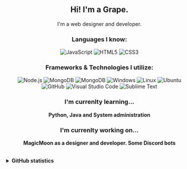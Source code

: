 <h2 align="center">Hi! I'm a Grape.</h2>
<p align="center">I'm a web designer and developer.<br></p>

<h3 align="center">Languages I know:<br></h3>

<p align="center">  
  <img alt="JavaScript" src="https://img.shields.io/badge/-JavaScript-23272A?style=flat&logo=javascript">    
  <img alt="HTML5" src="https://img.shields.io/badge/-HTML5-23272A?style=flat&logo=html5">
  <img alt="CSS3" src="https://img.shields.io/badge/-CSS3-23272A?style=flat&logo=css3">  
</p>
<h3 align="center">Frameworks & Technologies I utilize:<br></h3>
<p align="center">
  <img alt="Node.js" src="https://img.shields.io/badge/-Node.js-23272A?style=flat&logo=node.js">  
  <img alt="MongoDB" src="https://img.shields.io/badge/-MongoDB-23272A?style=flat&logo=mongodb">
  <img alt="MongoDB" src="https://img.shields.io/badge/-Git-23272A?style=flat&logo=git">  
  <img alt="Windows" src="https://img.shields.io/badge/-Windows-23272A?style=flat&logo=windows">
  <img alt="Linux" src="https://img.shields.io/badge/-Linux-23272A?style=flat&logo=linux">
  <img alt="Ubuntu" src="https://img.shields.io/badge/-Ubuntu-23272A?style=flat&logo=ubuntu">  
  <img alt="GitHub" src="https://img.shields.io/badge/-GitHub-23272A?style=flat&logo=github">
  <img alt="Visual Studio Code" src="https://img.shields.io/badge/-Visual Studio Code-23272A?style=flat&logo=visual-studio-code">
  <img alt="Sublime Text" src="https://img.shields.io/badge/-Sublime Text-23272A?style=flat&logo=sublime-text">    
</p>

<h3 align="center">I'm currenlty learning...<br></h3>

<p align="center">
  <b>Python, Java and System administration</b>
</p>

<h3 align="center">I'm currenlty working on...<br></h3>

<p align="center">
  <b>MagicMoon as a designer and developer.<b>
  <b>Some Discord bots<b>
</p>

<br>

<details>
  <summary>GitHub statistics</summary>
  
  <a href="https://github.com/GrapesMaster98">
      <img align="center" src="https://github-readme-stats.vercel.app/api?username=grapesmaster98&show_icons=true&theme=dracula&layout=compact" />
  </a>

  <a href="https://github.com/GrapesMaster98">
      <img align="center" src="https://github-readme-stats.vercel.app/api/top-langs/?username=grapesmaster98&theme=dracula&layout=compact" />
  </a>

</details>
